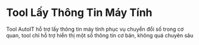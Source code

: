 # Tool Lấy Thông Tin Máy Tính
Tool AutoIT hỗ trợ lấy thông tin máy tính phục vụ chuyển đổi số trong cơ quan, tool chỉ hỗ trợ hiển thị một số thông tin cơ bản, không quá chuyên sâu
